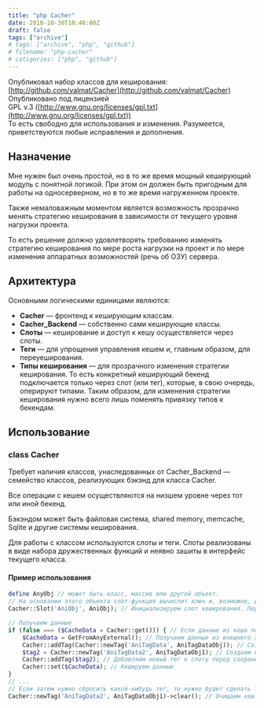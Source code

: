 ```yaml
---
title: "php Cacher"
date: 2010-10-30T10:48:00Z
draft: false
tags: ["archive"]
# tags: ["archive", "php", "github"]
# filename: "php-cacher"
# catigories: ["php", "github"]
---
```


Опубликовал набор классов для кеширования:  
[http://github.com/valmat/Cacher](http://github.com/valmat/Cacher)  
Опубликовано под лицензией  
GPL v.3 ([http://www.gnu.org/licenses/gpl.txt](http://www.gnu.org/licenses/gpl.txt))  
То есть свободно для использования и изменения. Разумеется, приветствуются любые исправления и дополнения.

## Назначение

Мне нужен был очень простой, но в то же время мощный кеширующий модуль с понятной логикой. При этом он должен быть пригодным для работы на односерверном, но в то же время нагруженном проекте.

Также немаловажным моментом является возможность прозрачно менять стратегию кеширования в зависимости от текущего уровня нагрузки проекта.

То есть решение должно удовлетворять требованию изменять стратегию кеширования по мере роста нагрузки на проект и по мере изменения аппаратных возможностей (речь об ОЗУ) сервера.

## Архитектура

Основными логическими единицами являются:

- **Cacher** — фронтенд к кеширующим классам.
- **Cacher_Backend** — собственно сами кеширующие классы.
- **Слоты** — кеширование и доступ к кешу осуществляется через слоты.
- **Теги** — для упрощения управления кешем и, главным образом, для переуеширования.
- **Типы кеширования** — для прозрачного изменения стратегии кеширования. То есть конкретный кеширующий бекенд подключается только через слот (или тег), которые, в свою очередь, оперируют типами. Таким образом, для изменения стратегии кеширования нужно всего лишь поменять привязку типов к бекендам.

## Использование

### class Cacher

Требует наличия классов, унаследованных от Cacher_Backend — семейство классов, реализующих бэкэнд для класса Cacher.

Все операции с кешем осуществляются на низшем уровне через тот или иной бекенд.

Бэкэндом может быть файловая система, shared memory, memcache, Sqlite и другие системы кеширования.

Для работы с классом используются слоты и теги. Слоты реализованы в виде набора дружественных функций и неявно зашиты в интерфейс текущего класса.

#### Пример использования

```php
define AnyObj // может быть класс, массив или другой объект. 
// На основании этого объекта слот-функция вычислит ключ и, возможно, другие параметры (бэкэнд и время жизни).
Cacher::Slot('AniObj', AniObj); // Инициализируем слот кеширования. Первый параметр — имя слота, второй — наш объект

// Получаем данные
if (false === ($CacheData = Cacher::get())) { // Если данные из кеша получить не удалось...
    $CacheData = GetFromAnyExternal(); // Получаем данные из внешнего хранилища
    Cacher::addTag(Cacher::newTag('AniTagData', AniTagDataObj)); // Создаем и сразу же добавляем новый тег к слоту перед сохранением в кеш
    $tag2 = Cacher::newTag('AniTagData2', AniTagDataObj1); // Создаем новый тег
    Cacher::addTag($tag2); // Добавляем новый тег к слоту перед сохранением в кеш
    Cacher::set($CacheData); // Кешируем данные
}
// ...
// Если затем нужно сбросить какой-нибудь тег, то нужно будет сделать так:
Cacher::newTag('AniTagData2', AniTagDataObj1)->clear(); // Очищаем кеш тега
